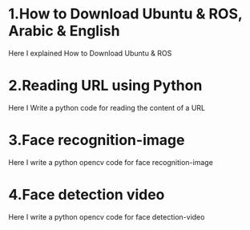 # 1.How to Download Ubuntu & ROS, Arabic & English
Here I explained How to Download Ubuntu & ROS
# 2.Reading URL using Python
Here I Write a python code for reading the content of a URL
# 3.Face recognition-image 
Here I write a python opencv code for face recognition-image
# 4.Face detection video
Here I write a python opencv code for face detection-video
